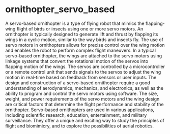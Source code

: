 # ornithopter_servo_based


A servo-based ornithopter is a type of flying robot that mimics the flapping-wing flight of birds or insects using one or more servo motors. An ornithopter is typically designed to generate lift and thrust by flapping its wings in a cyclic motion, similar to the way birds and insects fly. The use of servo motors in ornithopters allows for precise control over the wing motion and enables the robot to perform complex flight maneuvers.  In a typical servo-based ornithopter, the wings are attached to the servo motors using linkage systems that convert the rotational motion of the servos into flapping motion of the wings. The servos are controlled by a microcontroller or a remote control unit that sends signals to the servos to adjust the wing motion in real-time based on feedback from sensors or user inputs.  The design and construction of a servo-based ornithopter require a good understanding of aerodynamics, mechanics, and electronics, as well as the ability to program and control the servo motors using software. The size, weight, and power requirements of the servo motors and the wing design are critical factors that determine the flight performance and stability of the ornithopter.  Servo-based ornithopters are used in various applications, including scientific research, education, entertainment, and military surveillance. They offer a unique and exciting way to study the principles of flight and biomimicry, and to explore the possibilities of aerial robotics.
